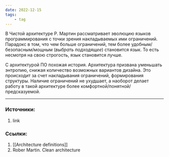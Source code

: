 ```yaml
---
date: 2022-12-15
tags:
    - tag
---
```


В Чистой архитектуре Р. Мартин рассматривает эволюцию языков программирования с точки зрения накладываемых ими ограничений. Парадокс в том, что чем больше ограничений, тем более удобным/безопасным/мощным (*выбрать подходящее*) становится язык. То есть несмотря на свою строгость, язык становится лучше.

С архитектурой ПО похожая история. Архитектура призвана уменьшать энтропию, снижая количество возможных вариантов дизайна. Это происходит за счет накладывания ограничений, формирования структуры. Наличие ограничений не ухудшает, а наоборот делает работу в такой архитектуре более комфортной/понятной/предсказуемой.

---

### Источники:
1. link

### Ссылки:
1. [[Architecture definitions]]
1. Rober Martin. Clean architecture